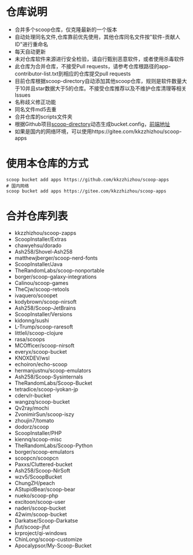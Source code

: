 # 仓库说明

- 合并多个scoop仓库，仅克隆最新的一个版本
- 自动处理同名文件,仓库靠前优先使用，其他仓库同名文件按"软件-贡献人ID"进行重命名
- 每天自动更新
- 未对仓库软件来源进行安全检验，请自行甄别恶意软件，或者使用杀毒软件
- 此仓库为合并仓库，不接受Pull requests，请参考仓库根路径的app-contributor-list.txt到相应的仓库提交pull requests
- 目前仓库根据scoop-directory自动添加其他scoop仓库，规则是软件数量大于10并且star数据大于5的仓库。不接受仓库推荐以及不维护仓库清理等相关Issues
- 名称歧义修正功能
- 同名文件md5去重
- 合并仓库的scripts文件夹
- 根据Github项目[scoop-directory](https://github.com/rasa/scoop-directory)动态生成bucket.config，[前端地址](https://rasa.github.io/scoop-directory/)
- 如果是国内的网络环境，可以使用https://gitee.com/kkzzhizhou/scoop-apps

# 使用本仓库的方式

```
scoop bucket add apps https://github.com/kkzzhizhou/scoop-apps
# 国内网络
scoop bucket add apps https://gitee.com/kkzzhizhou/scoop-apps
```

# 合并仓库列表

- kkzzhizhou/scoop-zapps
- ScoopInstaller/Extras
- chawyehsu/dorado
- Ash258/Shovel-Ash258
- matthewjberger/scoop-nerd-fonts
- ScoopInstaller/Java
- TheRandomLabs/scoop-nonportable
- borger/scoop-galaxy-integrations
- Calinou/scoop-games
- TheCjw/scoop-retools
- ivaquero/scoopet
- kodybrown/scoop-nirsoft
- Ash258/Scoop-JetBrains
- ScoopInstaller/Versions
- kidonng/sushi
- L-Trump/scoop-raresoft
- littleli/scoop-clojure
- rasa/scoops
- MCOfficer/scoop-nirsoft
- everyx/scoop-bucket
- KNOXDEV/wsl
- echoiron/echo-scoop
- hermanjustnu/scoop-emulators
- Ash258/Scoop-Sysinternals
- TheRandomLabs/Scoop-Bucket
- tetradice/scoop-iyokan-jp
- cderv/r-bucket
- wangzq/scoop-bucket
- Qv2ray/mochi
- ZvonimirSun/scoop-iszy
- zhoujin7/tomato
- dodorz/scoop
- ScoopInstaller/PHP
- kiennq/scoop-misc
- TheRandomLabs/Scoop-Python
- borger/scoop-emulators
- scoopcn/scoopcn
- Paxxs/Cluttered-bucket
- Ash258/Scoop-NirSoft
- wzv5/ScoopBucket
- ChungZH/peach
- AStupidBear/scoop-bear
- nueko/scoop-php
- excitoon/scoop-user
- naderi/scoop-bucket
- 42wim/scoop-bucket
- Darkatse/Scoop-Darkatse
- jfut/scoop-jfut
- krproject/qi-windows
- ChinLong/scoop-customize
- Apocalypsor/My-Scoop-Bucket
